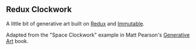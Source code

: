 ## Redux Clockwork

A little bit of generative art built on [Redux](http://rackt.github.io/redux/) and [Immutable](https://facebook.github.io/immutable-js/).

Adapted from the "Space Clockwork" example in Matt Pearson's [Generative Art](https://www.manning.com/books/generative-art) book.
